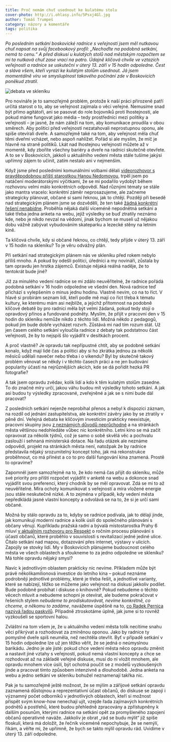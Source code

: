 ```yaml
---
title: Proč nemám chuť usednout ke kulatému stolu
cover-photo: http://i.ohlasy.info/5Psxj4Gl.jpg
author: Tomáš Trumpeš
category: názory a komentáře
tags: politika
---
```


*Po posledním setkání boskovické radnice s veřejností jsem měl nutkavou chuť napsat na svůj facebookový profil: „Nechoďte na podobná setkání, nemá to cenu.“ A před diskusí u kulatých stolů nad městským rozpočtem se mi ta nutkavá chuť zase vrací na patro. Údajně klíčová chvíle ve vztazích veřejnosti a radnice se uskuteční v úterý 13. září v 15 hodin odpoledne. Čest a sláva všem, kteří vyrazí ke kulatým stolům usednout. Já jsem momentálně víru ve smysluplnost takového počínání zde v Boskovicích poněkud ztratil.*

<img src="http://i.ohlasy.info/5Psxj4G.jpg" alt="debata ve skleníku" class="img-responsive img-popup" data-author="Tomáš Trumpeš">

Pro novináře je to samozřejmě problém, protože k naší práci přirozeně patří určitá starost o to, aby se veřejnost zajímala o věci veřejné. Nemusíme snad být přímo agitátoři, ani se pasovat do role bojovníků proti lhostejnosti, ale pokud máme fungovat jako média – tedy prostředníci mezi politiky a veřejností – je jasné, že nám záleží na tom, aby komunikace proudila v obou směrech. Aby politici před veřejností nezatahovali neprostupnou oponu, ale spíše otevírali dveře. A samozřejmě také na tom, aby veřejnost měla chuť těmi dveřmi vcházet, nebo aspoň nahlížet. Pořád si ale myslím, že míč je hlavně na straně politiků. Lkát nad lhostejnou veřejností můžete až v momentě, kdy zboříte všechny bariéry a dveře na radnici skutečně otevřete. A to se v Boskovicích, jakkoli u aktuálního vedení města stále tušíme jakýsi upřímný zájem to učinit, zatím nestalo ani v nejmenším.

Když jsme před posledními komunálními volbami dělali [videorozhovor s pravděpodobnou příští starostkou Hanou Nedomovou](https://vimeo.com/106686462), trpěl jsem po natáčení moderátorskými výčitkami, že se mi podařilo vydobýt během rozhovoru velmi málo konkrétních odpovědí. Nad různými tématy se stále jako mantra vracelo: konkrétní záměr neprosazujeme, ale začneme strategicky plánovat, občané si sami řeknou, jak to chtějí. Později při besedě nad strategickým plánem jsme se dozvěděli, že ten také [žádná konkrétní řešení nenabídne](http://ohlasy.info/clanky/2015/09/rozhovor-tajemnik.html). Proběhla nějaká další víceméně nepodnětná setkání a také třeba jedna anketa na webu, jejíž výsledky se buď ztratily neznámo kde, nebo je nikdo nevzal na vědomí, jinak bychom se museli už nějakou dobu vážně zabývat vybudováním skateparku a lezecké stěny na letním kině.

Ta klíčová chvíle, kdy si občané řeknou, co chtějí, tedy přijde v úterý 13. září v 15 hodin na skleníku? To je věru odvážný plán.

Při setkání nad strategickým plánem nás ve skleníku před rokem nebylo příliš mnoho. A pokud by odešli politici, úředníci a my novináři, zůstala by tam opravdu jen hrstka zájemců. Existuje nějaká reálná naděje, že to tentokrát bude jiné?

Již za minulého vedení radnice se mi zdálo neuvěřitelné, že radnice pořádá podobná setkání v 16 hodin odpoledne ve všední den. Nová radnice teď přichází s vylepšením o minus jednu hodinu. Vlastně nevím, co na to říct. V hlavě si probírám seznam lidí, kteří podle mě mají co říct třeba k tématu kultury, ke kterému mám asi nejblíže, a jejichž přítomnost na podobně klíčové debatě by pro radnici měla být velmi žádaná, pokud tedy stojí o opravdový přínos a fundované podněty. Myslím, že přijít v pracovní den v 15 hodin do skleníku nemůže nikdo z těchto lidí. Možná někdo z pedagogů, pokud jim bude dobře vycházet rozvrh. Zůstává mi nad tím rozum stát. Už jen časem celého setkání vyloučila radnice z debaty tak podstatnou část veřejnosti, že by to nejspíš šlo vyjádřit v desítkách procent. 

A proč vlastně? Je opravdu tak nepřípustné chtít, aby se podobné setkání konalo, když mají lidé čas a politici aby si ho zkrátka jednou za několik měsíců udělali navečer nebo třeba i o víkendu? Byl by skutečně takový problém věnovat se někdy i v těchto časech práci a ne jen budování popularity účastí na nejrůznějších akcích, kde se dá pořídit hezká PR fotografie? 

A tak jsem opravdu zvědav, kolik lidí a kdo k těm kulatým stolům zasedne. To do značné míry určí, jakou váhu budou mít výsledky tohoto setkání. A jak asi budou ty výsledky zpracované, zveřejněné a jak se s nimi bude dál pracovat? 

Z posledních setkání nejenže neprobíhal přenos a nebyl k dispozici záznam, na rozdíl od  jednání zastupitelstva, ale konkrétní závěry jako by se ztratily v pěně dní. Veřejná debata ke klíčovým investicím prakticky neexistuje, pracovní skupiny jsou [z neznámých důvodů neprůchodné](http://ohlasy.info/clanky/2016/05/rozhovor-schwarzer.html) a na stránkách města většinou nedohledáte vůbec nic konkrétního. Letní kino se má začít opravovat za několik týdnů, což je samo o sobě skvělá věc a pochvalu zaslouží i sehnaná ministerská dotace. Na řadu otázek ale neznáme odpovědi, projekt na stránkách města není, natožpak že by radnice představila nějaký srozumitelný koncept toho, jak má rekonstrukce proběhnout, co má přinést a co to pro další fungování kina znamená. Prostě to opravíme?

Zapomněl jsem samozřejmě na to, že kdo nemá čas přijít do skleníku, může své priority pro příští rozpočet vyjádřit v anketě na webu a dokonce snad vyjádřit svou preferenci, který chodník by se měl opravovat. Zdá se mi to až neuvěřitelné. Míra ochoty komunikovat s veřejností a míra vložené energie jsou stále neskutečně nízké. A to zejména v případě, kdy vedení města nepředkládá jasné vlastní koncepty a odvolává se na to, že si je určí sami občané.

Možná by stálo opravdu za to, kdyby se radnice podívala, jak to dělají jinde, jak komunikují moderní radnice a kolik úsilí do společného plánování s občany věnují. Kupříkladu pražská radní a bývalá místostarostka Prahy 6 mluví [v aktuálním rozhovoru pro Respekt](https://www.respekt.cz/tydenik/2016/35/vratime-lidem-ulici?issueId=100123) o ročním procesu plánování s účastí občanů, které proběhlo v souvislosti s revitalizací jedné jediné ulice. Čítalo setkání nad mapou, dotazování přes internet, výstavy v ulicích. Zapojily se stovky lidí. My v Boskovicích plánujeme budoucnost celého města ve všech oblastech a sfoukneme to za jedno odpoledne ve skleníku? Má tohle opravdu nějaký smysl?

Navíc k jednotlivým oblastem prakticky nic nevíme. Příkladem může být právě několikamilionová investice do letního kina – pokud neznáme podrobněji jednotlivé problémy, které je třeba řešit, a jednotlivé varianty, které se nabízejí, těžko se můžeme jako veřejnost na diskusi jakkoliv podílet. Bude podobně probíhat i diskuse o knihovně? Pokud nebudeme o těchto věcech mluvit a nebudeme schopni je otevírat, ale budeme pokračovat v řešeních stylem *nebudeme to prodiskutovávat, nevíme konkrétně, co chceme, a někomu to zadáme*, navážeme úspěšně na to, [co Radek Pernica nazývá řadou paskvilů](http://ohlasy.info/clanky/2016/08/jen-letni-kino.html). Případně ztroskotáme úplně, jak jsme si to rovněž vyzkoušeli se sportovní halou.

Zvláštní na tom všem je, že u aktuálního vedení města tolik necítíme snahu věci přikrývat a rozhodovat za zmíněnou oponou. Jako by radnice ty pomyslné dveře spíš neuměla, než nechtěla otevřít. Byť v případě setkání v 15 hodin odpoledne lze už jen těžko věřit, že se jedná o neúmyslnou barikádu. Jedno je ale jisté: pokud chce vedení města něco opravdu změnit a nastavit jiné vztahy s veřejností, pokud nemá vlastní koncepty a chce se rozhodovat až na základě veřejné diskuse, musí do ní vložit mnohem, ale opravdu mnohem více úsilí, být ochotná poučit se z modelů vyzkoušených jinde a pracovat tímto způsobem intenzivně a dlouhodobě. Jedna anketa na webu a jedno setkání ve skleníku bohužel neznamenají takřka nic.

Pak je tu samozřejmě ještě možnost, že se mýlím a zářijové setkání opravdu zaznamená důstojnou a reprezentativní účast občanů, do diskuse se zapojí i významný počet odborníků v jednotlivých oblastech, kteří si možnost přispět svým know-how nenechají ujít, vzejde řada zajímavých konkrétních podnětů a postřehů, které budou přehledně zpracovány a zpřístupněny k dalším posunům, kterými radnice na setkání opět za promyšleného zapojení občanů operativně naváže. Jakkoliv je obrat „rád se budu mýlit“ již spíše floskulí, která má doložit, že řečník víceméně nepochybuje, že se nemýlí, říkám, a věřte mi, že upřímně, že bych se takto mýlil opravdu rád. Uvidíme v úterý 13. září odpoledne.
